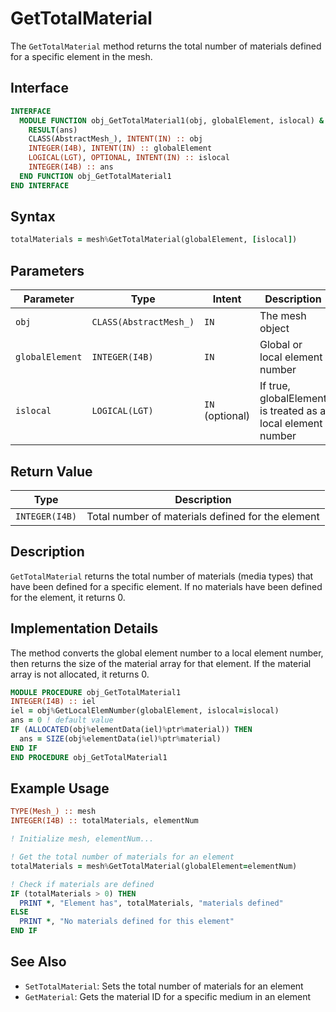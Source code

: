 # GetTotalMaterial

The `GetTotalMaterial` method returns the total number of materials defined for a specific element in the mesh.

## Interface

```fortran
INTERFACE
  MODULE FUNCTION obj_GetTotalMaterial1(obj, globalElement, islocal) &
    RESULT(ans)
    CLASS(AbstractMesh_), INTENT(IN) :: obj
    INTEGER(I4B), INTENT(IN) :: globalElement
    LOGICAL(LGT), OPTIONAL, INTENT(IN) :: islocal
    INTEGER(I4B) :: ans
  END FUNCTION obj_GetTotalMaterial1
END INTERFACE
```

## Syntax

```fortran
totalMaterials = mesh%GetTotalMaterial(globalElement, [islocal])
```

## Parameters

| Parameter       | Type                   | Intent          | Description                                                 |
| --------------- | ---------------------- | --------------- | ----------------------------------------------------------- |
| `obj`           | `CLASS(AbstractMesh_)` | `IN`            | The mesh object                                             |
| `globalElement` | `INTEGER(I4B)`         | `IN`            | Global or local element number                              |
| `islocal`       | `LOGICAL(LGT)`         | `IN` (optional) | If true, globalElement is treated as a local element number |

## Return Value

| Type           | Description                                       |
| -------------- | ------------------------------------------------- |
| `INTEGER(I4B)` | Total number of materials defined for the element |

## Description

`GetTotalMaterial` returns the total number of materials (media types) that have been defined for a specific element. If no materials have been defined for the element, it returns 0.

## Implementation Details

The method converts the global element number to a local element number, then returns the size of the material array for that element. If the material array is not allocated, it returns 0.

```fortran
MODULE PROCEDURE obj_GetTotalMaterial1
INTEGER(I4B) :: iel
iel = obj%GetLocalElemNumber(globalElement, islocal=islocal)
ans = 0 ! default value
IF (ALLOCATED(obj%elementData(iel)%ptr%material)) THEN
  ans = SIZE(obj%elementData(iel)%ptr%material)
END IF
END PROCEDURE obj_GetTotalMaterial1
```

## Example Usage

```fortran
TYPE(Mesh_) :: mesh
INTEGER(I4B) :: totalMaterials, elementNum

! Initialize mesh, elementNum...

! Get the total number of materials for an element
totalMaterials = mesh%GetTotalMaterial(globalElement=elementNum)

! Check if materials are defined
IF (totalMaterials > 0) THEN
  PRINT *, "Element has", totalMaterials, "materials defined"
ELSE
  PRINT *, "No materials defined for this element"
END IF
```

## See Also

- `SetTotalMaterial`: Sets the total number of materials for an element
- `GetMaterial`: Gets the material ID for a specific medium in an element
